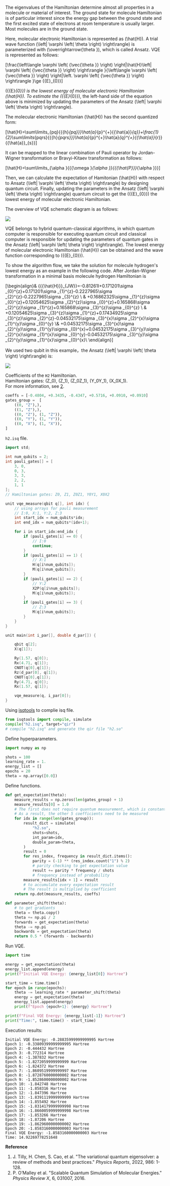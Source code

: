 The eigenvalues of the Hamiltonian determine almost all properties in a molecule or material of interest. The ground state for molecule Hamiltonian is of particular interest since the energy gap between the ground state and the first excited state of electrons at room temperature is usually larger. Most molecules are in the ground state.

Here, molecular electronic Hamiltonian is represented as \(\hat{H}\). A trial wave function \(\left| \varphi \left( \theta \right) \right\rangle\) is parameterized with \(\overrightarrow{\theta }\), which is called Ansatz. VQE is represented as follows:

\[\frac{\left\langle  \varphi \left( {\vec{\theta }} \right) \right|\hat{H}\left| \varphi \left( {\vec{\theta }} \right) \right\rangle }{\left\langle  \varphi \left( {\vec{\theta }} \right) \right|\left. \varphi \left( {\vec{\theta }} \right) \right\rangle }\ge {{E}_{0}}\]

\({{E}_{0}}\) is the lowest energy of molecular electronic Hamiltonian \(\hat{H}\). To estimate the \({{E}_{0}}\),  the left-hand side of the equation above is minimized by updating the parameters of the Ansatz \(\left| \varphi \left( \theta \right) \right\rangle\).

The molecular electronic Hamiltonian \(\hat{H}\) has the second quantized form:


\[\hat{H}=\sum\limits_{pq}{{{h}_{pq}}}\hat{a}_{p}^{+}{{\hat{a}}_{q}}+\frac{1}{2}\sum\limits_{pqrs}{{{h}_{pqrs}}}\hat{a}_{p}^{+}\hat{a}_{q}^{+}{{\hat{a}}_{r}}{{\hat{a}}_{s}}\]


It can be mapped to the linear combination of Pauli operator by Jordan-Wigner transformation or Bravyi-Kitaev transformation as follows:


\[\hat{H}=\sum\limits_{\alpha }{{{\omega }_{\alpha }}{{{\hat{P}}}_{\alpha }}}\]

Then, we can calculate the expectation of Hamitonian \(\hat{H}\) with respect to Ansatz \(\left| \varphi \left( \theta \right) \right\rangle\) by designing quantum circuit.  Finally, updating the parameters in the Ansatz \(\left| \varphi \left( \theta \right) \right\rangle\)  quantum circuit to get the \({{E}_{0}}\) the lowest energy of molecular electronic Hamiltonian.

The overview of VQE schematic diagram is as follows:

![](../figs/VQE-schematic-diagram.png)

VQE belongs to hybrid quantum-classical algorithms, in which quantum computer is responsible for executing quantum circuit and classical computer is responsible for updating the parameters of quantum gates in the Ansatz \(\left| \varphi \left( \theta \right) \right\rangle\). The lowest energy of molecular electronic Hamiltonian \(\hat{H}\)  can be obtained and the wave function corresponding to \({{E}_{0}}\).

To show the algorithm flow, we take the solution for molecule hydrogen's lowest energy as an example in the following code. After Jordan-Wigner transformation in a minimal basis molecule hydrogen Hamiltonian is

\[\begin{align}& {{{\hat{H}}}_{JW}}=-0.81261I+0.171201\sigma _{0}^{z}+0.171201\sigma _{1}^{z}-0.2227965\sigma _{2}^{z}-0.2227965\sigma _{3}^{z} \\ & +0.16862325\sigma _{1}^{z}\sigma _{0}^{z}+0.12054625\sigma _{2}^{z}\sigma _{0}^{z}+0.165868\sigma _{2}^{z}\sigma _{1}^{z}+0.165868\sigma _{3}^{z}\sigma _{0}^{z} \\ & +0.12054625\sigma _{3}^{z}\sigma _{1}^{z}+0.17434925\sigma _{3}^{z}\sigma _{2}^{z}-0.04532175\sigma _{3}^{x}\sigma _{2}^{x}\sigma _{1}^{y}\sigma _{0}^{y} \\& +0.04532175\sigma _{3}^{x}\sigma _{2}^{y}\sigma _{1}^{y}\sigma _{0}^{x}+0.04532175\sigma _{3}^{y}\sigma _{2}^{x}\sigma _{1}^{x}\sigma _{0}^{y}-0.04532175\sigma _{3}^{y}\sigma _{2}^{y}\sigma _{1}^{x}\sigma _{0}^{x}\\ \end{align}\]

We used two qubit in this example，the Ansatz \(\left| \varphi \left( \theta \right) \right\rangle\) is:

![](../figs/Ansatz.png)

Coefficients of the `H2` Hamiltonian.  
Hamiltonian gates: \(Z_0\), \(Z_1\), \(Z_0Z_1\), \(Y_0Y_1\), \(X_0X_1\).  
For more information, see [2](https://journals.aps.org/prx/abstract/10.1103/PhysRevX.6.031007).

```python
coeffs = [-0.4804, +0.3435, -0.4347, +0.5716, +0.0910, +0.0910]
gates_group =  [
    ((0, "Z"),),
    ((1, "Z"),),
    ((0, "Z"), (1, "Z")),
    ((0, "Y"), (1, "Y")),
    ((0, "X"), (1, "X")),
]
```

`h2.isq` file.

```c++
import std;

int num_qubits = 2; 
int pauli_gates[] = [
    3, 0,
    0, 3,
    3, 3,
    2, 2,
    1, 1
];
// Hamiltonian gates: Z0, Z1, Z0Z1, Y0Y1, X0X2 

unit vqe_measure(qbit q[], int idx) {
    // using arrays for pauli measurement
    // I:0, X:1, Y:2, Z:3 
    int start_idx = num_qubits*idx;
    int end_idx = num_qubits*(idx+1);

    for i in start_idx:end_idx {
        if (pauli_gates[i] == 0) {
            // I:0
            continue;
        }
        if (pauli_gates[i] == 1) {
            // X:1
            H(q[i%num_qubits]);
            M(q[i%num_qubits]);
        }
        if (pauli_gates[i] == 2) {
            // Y:2
            X2P(q[i%num_qubits]);
            M(q[i%num_qubits]);
        }
        if (pauli_gates[i] == 3) {
            // Z:3
            M(q[i%num_qubits]);
        }
    }
}

unit main(int i_par[], double d_par[]) {

    qbit q[2];
    X(q[1]);

    Ry(1.57, q[0]);
    Rx(4.71, q[1]);
    CNOT(q[0],q[1]);
    Rz(d_par[0], q[1]);
    CNOT(q[0],q[1]);
    Ry(4.71, q[0]);
    Rx(1.57, q[1]);

    vqe_measure(q, i_par[0]);
}
```

Using [isqtools](https://www.arclightquantum.com/isqtools/basic/) to complie isq file.

```python
from isqtools import compile, simulate
compile("h2.isq", target="qir")
# compile "h2.isq" and generate the qir file "h2.so"
```

Define hyperparameters.


```python
import numpy as np 

shots = 100
learning_rate = 1.
energy_list = []
epochs = 20
theta = np.array([0.0])
```

Define functions.

```python
def get_expectation(theta):
    measure_results = np.zeros(len(gates_group) + 1)
    measure_results[0] = 1.0
    # The first does not require quantum measurement, which is constant
    # As a result, the other 5 coefficients need to be measured
    for idx in range(len(gates_group)):
        result_dict = simulate(
            "h2.so",
            shots=shots,
            int_param=idx,
            double_param=theta,
        )
        result = 0
        for res_index, frequency in result_dict.items():
            parity = (-1) ** (res_index.count("1") % 2)
            # parity checking to get expectation value
            result += parity * frequency / shots
            # frequency instead of probability
        measure_results[idx + 1] = result
        # to accumulate every expectation result
        # The result is multiplied by coefficient
    return np.dot(measure_results, coeffs)

def parameter_shift(theta):
    # to get gradients
    theta = theta.copy()
    theta += np.pi / 2
    forwards = get_expectation(theta)
    theta -= np.pi
    backwards = get_expectation(theta)
    return 0.5 * (forwards - backwards)
```

Run VQE.

```python
import time

energy = get_expectation(theta)
energy_list.append(energy)
print(f"Initial VQE Energy: {energy_list[0]} Hartree")

start_time = time.time()
for epoch in range(epochs):
    theta -= learning_rate * parameter_shift(theta)
    energy = get_expectation(theta)
    energy_list.append(energy)
    print(f"Epoch {epoch+1}: {energy} Hartree")

print(f"Final VQE Energy: {energy_list[-1]} Hartree")
print("Time:", time.time() - start_time)
```

Execution results:

    Initial VQE Energy: -0.28835999999999995 Hartree
    Epoch 1: -0.33809399999999995 Hartree
    Epoch 2: -0.444432 Hartree
    Epoch 3: -0.772314 Hartree
    Epoch 4: -1.387832 Hartree
    Epoch 5: -1.8272059999999999 Hartree
    Epoch 6: -1.824372 Hartree
    Epoch 7: -1.8609519999999997 Hartree
    Epoch 8: -1.8728760000000002 Hartree
    Epoch 9: -1.8528600000000002 Hartree
    Epoch 10: -1.842748 Hartree
    Epoch 11: -1.858316 Hartree
    Epoch 12: -1.847396 Hartree
    Epoch 13: -1.8391119999999999 Hartree
    Epoch 14: -1.855492 Hartree
    Epoch 15: -1.8314179999999998 Hartree
    Epoch 16: -1.8660059999999998 Hartree
    Epoch 17: -1.853266 Hartree
    Epoch 18: -1.87206 Hartree
    Epoch 19: -1.8629600000000002 Hartree
    Epoch 20: -1.8583160000000003 Hartree
    Final VQE Energy: -1.8583160000000003 Hartree
    Time: 14.92269778251648



**Reference**

1. J. Tilly, H. Chen, S. Cao, et al. "The variational quantum eigensolver: a review of methods and best practices." *Physics Reports*, 2022, 986: 1-128.
2. P. O’Malley et al. "Scalable Quantum Simulation of Molecular Energies." *Physics Review X*, 6, 031007, 2016.
